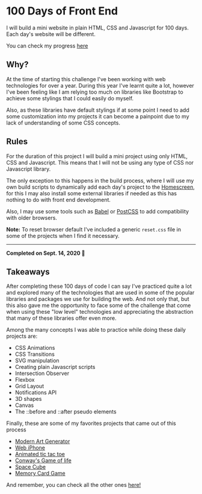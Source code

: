 # 100 Days of Front End

I will build a mini website in plain HTML, CSS and Javascript for 100 days. Each day's website will be different.

You can check my progress [here](https://ivanvb.github.io/100-days-front-end/)

## Why?

At the time of starting this challenge I've been working with web technologies for over a year. During this year I've learnt quite a lot, however I've been feeling like I am relying too much on libraries like Bootstrap to achieve some stylings that I could easily do myself.

Also, as these libraries have default stylings if at some point I need to add some customization into my projects it can become a painpoint due to my lack of understanding of some CSS concepts.

## Rules

For the duration of this project I will build a mini project using only HTML, CSS and Javascript. This means that I will not be using any type of CSS nor Javascript library.

The only exception to this happens in the build process, where I will use my own build scripts to dynamically add each day's project to the [Homescreen](https://ivanvb.github.io/100-days-front-end/), for this I may also install some external libraries if needed as this has nothing to do with front end development.

Also, I may use some tools such as [Babel](https://babeljs.io/) or [PostCSS](https://postcss.org/) to add compatibility with older browsers.

**Note:** To reset browser default I've included a generic `reset.css` file in some of the projects when I find it necessary.

---

**Completed on Sept. 14, 2020 🥳**

## Takeaways

After completing these 100 days of code I can say I've practiced quite a lot and explored many of the technologies that are used in some of the popular libraries and packages we use for building the web. And not only that, but this also gave me the opportunity to face some of the challenge that come when using these "low level" technologies and appreciating the abstraction that many of these libraries offer even more.

Among the many concepts I was able to practice while doing these daily projects are:

-   CSS Animations
-   CSS Transitions
-   SVG manipulation
-   Creating plain Javascript scripts
-   Intersection Observer
-   Flexbox
-   Grid Layout
-   Notifications API
-   3D shapes
-   Canvas
-   The ::before and ::after pseudo elements

Finally, these are some of my favorites projects that came out of this process

-   [Modern Art Generator](https://ivanvb.github.io/100-days-front-end/days/Day-031/index.html)
-   [Web iPhone](https://ivanvb.github.io/100-days-front-end/days/Day-017/index.html)
-   [Animated tic tac toe](https://ivanvb.github.io/100-days-front-end/days/Day-015/index.html)
-   [Conway's Game of life](https://ivanvb.github.io/100-days-front-end/days/Day-015/index.html)
-   [Space Cube](https://ivanvb.github.io/100-days-front-end/days/Day-085/index.html)
-   [Memory Card Game](https://ivanvb.github.io/100-days-front-end/days/Day-097/index.html)

And remember, you can check all the other ones [here!](https://ivanvb.github.io/100-days-front-end/)
